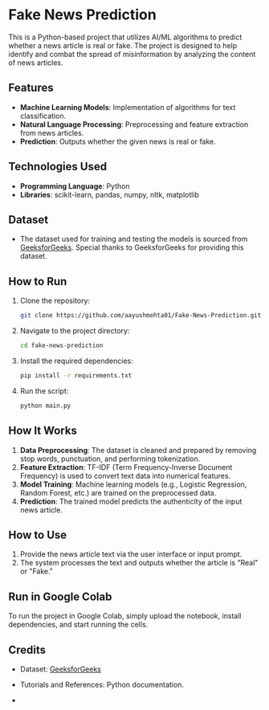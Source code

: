 # Fake News Prediction

This is a Python-based project that utilizes AI/ML algorithms to predict whether a news article is real or fake. The project is designed to help identify and combat the spread of misinformation by analyzing the content of news articles.

## Features

- **Machine Learning Models**: Implementation of algorithms for text classification.
- **Natural Language Processing**: Preprocessing and feature extraction from news articles.
- **Prediction**: Outputs whether the given news is real or fake.

## Technologies Used

- **Programming Language**: Python
- **Libraries**: scikit-learn, pandas, numpy, nltk, matplotlib

## Dataset

- The dataset used for training and testing the models is sourced from [GeeksforGeeks](https://github.com/ChitranjanUpadhayay). Special thanks to GeeksforGeeks for providing this dataset.

## How to Run

1. Clone the repository:
   ```bash
   git clone https://github.com/aayushmehta01/Fake-News-Prediction.git
   ```
2. Navigate to the project directory:
   ```bash
   cd fake-news-prediction
   ```
3. Install the required dependencies:
   ```bash
   pip install -r requirements.txt
   ```
4. Run the script:
   ```bash
   python main.py
   ```

## How It Works

1. **Data Preprocessing**: The dataset is cleaned and prepared by removing stop words, punctuation, and performing tokenization.
2. **Feature Extraction**: TF-IDF (Term Frequency-Inverse Document Frequency) is used to convert text data into numerical features.
3. **Model Training**: Machine learning models (e.g., Logistic Regression, Random Forest, etc.) are trained on the preprocessed data.
4. **Prediction**: The trained model predicts the authenticity of the input news article.

## How to Use

1. Provide the news article text via the user interface or input prompt.
2. The system processes the text and outputs whether the article is "Real" or "Fake."

## Run in Google Colab
To run the project in Google Colab, simply upload the notebook, install dependencies, and start running the cells.

## Credits

- Dataset: [GeeksforGeeks](https://www.geeksforgeeks.org/)
- Tutorials and References:  Python documentation.

- 
